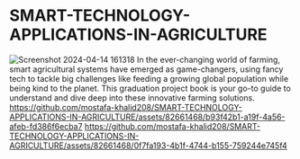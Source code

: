 # SMART-TECHNOLOGY-APPLICATIONS-IN-AGRICULTURE
![Screenshot 2024-04-14 161318](https://github.com/mostafa-khalid208/SMART-TECHNOLOGY-APPLICATIONS-IN-AGRICULTURE/assets/82661468/f99b3676-22ec-4282-a40a-b1a45625312d)
In the ever-changing world of farming, smart agricultural systems have emerged as game-changers, using fancy tech to tackle big challenges like feeding a growing global population while being kind to the planet. This graduation project book is your go-to guide to understand and dive deep into these innovative farming solutions.
https://github.com/mostafa-khalid208/SMART-TECHNOLOGY-APPLICATIONS-IN-AGRICULTURE/assets/82661468/b93f42b1-a19f-4a56-afeb-fd386f6ecba7  https://github.com/mostafa-khalid208/SMART-TECHNOLOGY-APPLICATIONS-IN-AGRICULTURE/assets/82661468/0f7fa193-4b1f-4744-b155-759244e745f4

